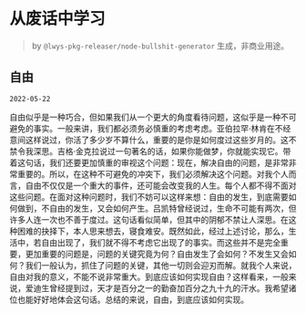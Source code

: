 # 从废话中学习

> by `@lwys-pkg-releaser/node-bullshit-generator` 生成，非商业用途。

## 自由

`2022-05-22`

自由似乎是一种巧合，但如果我们从一个更大的角度看待问题，这似乎是一种不可避免的事实。一般来讲，我们都必须务必慎重的考虑考虑。亚伯拉罕·林肯在不经意间这样说过，你活了多少岁不算什么，重要的是你是如何度过这些岁月的。这不禁令我深思。吉格·金克拉说过一句著名的话，如果你能做梦，你就能实现它。带着这句话，我们还要更加慎重的审视这个问题：现在，解决自由的问题，是非常非常重要的。所以，在这种不可避免的冲突下，我们必须解决这个问题。对我个人而言，自由不仅仅是一个重大的事件，还可能会改变我的人生。每个人都不得不面对这些问题。在面对这种问题时，我们不妨可以这样来想：自由的发生，到底需要如何做到，不自由的发生，又会如何产生。吕凯特曾经说过，生命不可能有两次，但许多人连一次也不善于度过。这句话看似简单，但其中的阴郁不禁让人深思。在这种困难的抉择下，本人思来想去，寝食难安。既然如此，经过上述讨论，那么，生活中，若自由出现了，我们就不得不考虑它出现了的事实。而这些并不是完全重要，更加重要的问题是，问题的关键究竟为何？自由发生了会如何？不发生又会如何？我们一般认为，抓住了问题的关键，其他一切则会迎刃而解。就我个人来说，自由对我的意义，不能不说非常重大。到底应该如何实现自由？这样看来，一般来说，爱迪生曾经提到过，天才是百分之一的勤奋加百分之九十九的汗水。我希望诸位也能好好地体会这句话。总结的来说，自由，到底应该如何实现。